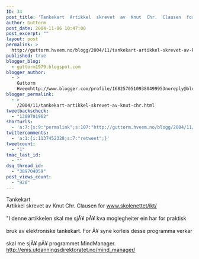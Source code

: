 ```yaml
---
ID: 34
post_title: 'Tankekart  Artikkel  skrevet  av  Knut  Chr.  Clausen  for  www.skolenettet/ikt/'
author: Guttorm
post_date: 2004-11-06 10:47:00
post_excerpt: ""
layout: post
permalink: >
  http://guttorm.hveem.no/blogg/2004/11/tankekart-artikkel-skrevet-av-knut-chr-clausen-for-wwwskolenettetikt/
published: true
blogger_blog:
  - guttorm1979.blogspot.com
blogger_author:
  - >
    Guttorm
    Hveemhttp://www.blogger.com/profile/16825705109380499953noreply@blogger.com
blogger_permalink:
  - >
    /2004/11/tankekart-artikkel-skrevet-av-knut-chr.html
tweetbackscheck:
  - "1309701962"
shorturls:
  - 'a:7:{s:9:"permalink";s:107:"http://guttorm.hveem.no/blogg/2004/11/tankekart-artikkel-skrevet-av-knut-chr-clausen-for-wwwskolenettetikt/";s:7:"tinyurl";s:25:"http://tinyurl.com/b25pgt";s:4:"isgd";s:17:"http://is.gd/gLFG";s:5:"bitly";s:18:"http://bit.ly/qSL3";s:5:"snipr";s:22:"http://snipr.com/ai1mv";s:5:"snurl";s:22:"http://snurl.com/ai1mv";s:7:"snipurl";s:24:"http://snipurl.com/ai1mv";}'
twittercomments:
  - 'a:1:{i:1137452328;s:7:"retweet";}'
tweetcount:
  - "1"
tmac_last_id:
  - ""
dsq_thread_id:
  - "389704059"
post_views_count:
  - "920"
---
```

Tankekart
<br />Artikkel skrevet av Knut Chr. Clausen for www.skolenettet/ikt/
<br />
<br />"I denne artikkelen skal me sjÃ¥ pÃ¥ kva moglegheiter ein har for praktisk  
<br />bruk av elektroniske tankekart. For Ã¥ syne korleis desse programma verkar  
<br />skal me sjÃ¥ pÃ¥ programmet MindManager.
<br />http://enis.utdanningsdirektoratet.no/mind_manager/
<br />
<br />
<br />
<br />
<br />